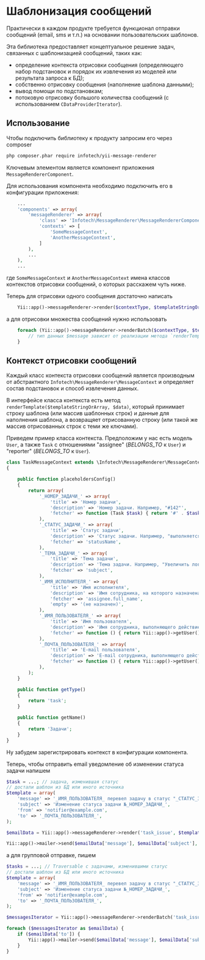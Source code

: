 Шаблонизация сообщений
======================

Практически в каждом продукте требуется функционал отправки сообщений (email, sms и т.п.)
на основании пользовательских шаблонов.

Эта библиотека предоставляет концептуальное решение задач, связанных с шаблонизацией сообщений,
таких как:
- определение контекста отрисовки сообщения (определяющего набор подстановок и порядок их
  извлечения из моделей или результата запроса к БД);
- собственно отрисовку сообщения (наполнение шаблона данными);
- вывод помощи по подстановкам;
- потоковую отрисовку большого количества сообщений (с использованием `CDataProviderIterator`).

Использование
-------------

Чтобы подключить библиотеку к продукту запросим его через composer

```bash
php composer.phar require infotech/yii-message-renderer
```

Ключевым элементом является компонент приложения `MessageRendererComponent`.

Для использования компонента необходимо подключить его в конфигурации приложения:

```php
    ...
    'components' => array(
        'messageRenderer' => array(
            'class' => 'Infotech\MessageRenderer\MessageRendererComponent',
            'contexts' => [
                'SomeMessageContext',
                'AnotherMessageContext',
            ]
        ),
        ...
    ),
    ...
```

где `SomeMessageContext` и `AnotherMessageContext` имена классов контекстов отрисовки сообщений,
о которых расскажем чуть ниже.

Теперь для отрисовки одного сообщения достаточно написать

```php
    Yii::app()->messageRenderer->render($contextType, $templateStringOrArray, $data);
```

а для отрисовки множества сообщений нужно использовать

```php
    foreach (Yii::app()->messageRenderer->renderBatch($contextType, $templateStringOrArray, $dataProvider) as $message) {
        // тип данных $message зависит от реализации метода `renderTemplate()` контекста
    }
```

Контекст отрисовки сообщений
-----------------------------

Каждый класс контекста отрисовки сообщений является производным от абстрактного
`Infotech\MessageRenderer\MessageContext` и определяет состав подстановок и способ извлечения
данных.

В интерфейсе класса контекста есть метод `renderTemplate($templateStringOrArray, $data)`, который
принимает строку шаблона (или массив шаблонных строк) и данные для наполнения шаблона, 
а возвращяет отрисованную строку (или такой же массив отрисованных строк с теми же ключами).

Приведем пример класса контекста. Предположим у нас есть модель `User`, а также `Task` с
отношениями "assignee" (*BELONGS_TO* к `User`) и "reporter" (*BELONGS_TO* к `User`).

```php
class TaskMessageContext extends \Infotech\MessageRenderer\MessageContext
{

    public function placeholdersConfig()
    {
        return array(
            '_НОМЕР_ЗАДАЧИ_' => array(
                'title' => 'Номер задачи',
                'description' => 'Номер задачи. Например, "#142"',
                'fetcher' => function (Task $task) { return '#' . $task->id; },
            ),
            '_СТАТУС_ЗАДАЧИ_' => array(
                'title' => 'Статус задачи',
                'description' => 'Статус задачи. Например, "выполняется"',
                'fetcher' => 'statusName',
            ),
            '_ТЕМА_ЗАДАЧИ_' => array(
                'title' => 'Тема задачи',
                'description' => 'Тема задачи. Например, "Увеличить логотип на главной странице"',
                'fetcher' => 'subject',
            ),
            '_ИМЯ_ИСПОЛНИТЕЛЯ_' => array(
                'title' => 'Имя исполнителя',
                'description' => 'Имя сотрудника, на которого назначена задача (в именительном падеже). Например, "Василий Кузнецов"',
                'fetcher' => 'assignee.full_name',
                'empty' => '(не назначен)',
            ),
            '_ИМЯ_ПОЛЬЗОВАТЕЛЯ_' => array(
                'title' => 'Имя пользователя',
                'description' => 'Имя сотрудника, выполняющего действие над задачей (в именительном падеже). Например, "Константин Отрубов"',
                'fetcher' => function () { return Yii::app()->getUser()->getModel()->fullName; },
            ),
            '_ПОЧТА_ПОЛЬЗОВАТЕЛЯ_' => array(
                'title' => 'E-mail пользователя',
                'description' => 'E-mail сотрудника, выполняющего действие над задачей. Например, "otrubov@example.com"',
                'fetcher' => function () { return Yii::app()->getUser()->getModel()->email; },
            ),
        );
    }

    public function getType()
    {
        return 'task';
    }

    public function getName()
    {
        return 'Задачи';
    }
}
```

Ну забудем зарегистрировать контекст в конфигурации компонента.

Теперь, чтобы отправить email уведомление об изменении статуса задачи напишем

```php
$task = ...; // задача, изменившая статус
// достали шаблон из БД или иного источника
$template = array( 
    'message' => '_ИМЯ_ПОЛЬЗОВАТЕЛЯ_ перевел задачу в статус "_СТАТУС_ЗАДАЧИ_"',
    'subject' => 'Изменение статуса задачи №_НОМЕР_ЗАДАЧИ_',
    'from' => 'notifier@example.com',
    'to' => '_ПОЧТА_ПОЛЬЗОВАТЕЛЯ_',
);

$emailData = Yii::app()->messageRenderer->render('task_issue', $template, $task);

Yii::app()->mailer->send($emailData['message'], $emailData['subject'], $emailData['to'], $emailData['from']);
```

а для групповой отправке, пишем

```php
$tasks = ...; // Traversable с задачами, изменившими статус
// достали шаблон из БД или иного источника
$template = array( 
    'message' => '_ИМЯ_ПОЛЬЗОВАТЕЛЯ_ перевел задачу в статус "_СТАТУС_ЗАДАЧИ_"',
    'subject' => 'Изменение статуса задачи №_НОМЕР_ЗАДАЧИ_',
    'from' => 'notifier@example.com',
    'to' => '_ПОЧТА_ПОЛЬЗОВАТЕЛЯ_',
);

$messagesIterator = Yii::app()->messageRenderer->renderBatch('task_issue', $template, $tasks);

foreach ($messagesIterator as $emailData) {
    if ($emailData['to']) {
        Yii::app()->mailer->send($emailData['message'], $emailData['subject'], $emailData['to'], $emailData['from']);
    }
}
```
